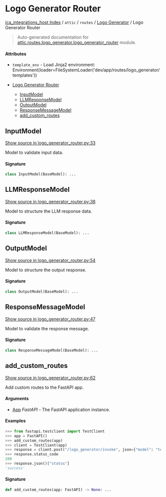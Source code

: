 # Logo Generator Router

[ica_integrations_host Index](../../../README.md#ica_integrations_host-index) / `attic` / `routes` / [Logo Generator](./index.md#logo-generator) / Logo Generator Router

> Auto-generated documentation for [attic.routes.logo_generator.logo_generator_router](https://github.com/destiny/ica_integrations_host/blob/main/attic/routes/logo_generator/logo_generator_router.py) module.

#### Attributes

- `template_env` - Load Jinja2 environment: Environment(loader=FileSystemLoader('dev/app/routes/logo_generator/templates'))


- [Logo Generator Router](#logo-generator-router)
  - [InputModel](#inputmodel)
  - [LLMResponseModel](#llmresponsemodel)
  - [OutputModel](#outputmodel)
  - [ResponseMessageModel](#responsemessagemodel)
  - [add_custom_routes](#add_custom_routes)

## InputModel

[Show source in logo_generator_router.py:33](https://github.com/destiny/ica_integrations_host/blob/main/attic/routes/logo_generator/logo_generator_router.py#L33)

Model to validate input data.

#### Signature

```python
class InputModel(BaseModel): ...
```



## LLMResponseModel

[Show source in logo_generator_router.py:38](https://github.com/destiny/ica_integrations_host/blob/main/attic/routes/logo_generator/logo_generator_router.py#L38)

Model to structure the LLM response data.

#### Signature

```python
class LLMResponseModel(BaseModel): ...
```



## OutputModel

[Show source in logo_generator_router.py:54](https://github.com/destiny/ica_integrations_host/blob/main/attic/routes/logo_generator/logo_generator_router.py#L54)

Model to structure the output response.

#### Signature

```python
class OutputModel(BaseModel): ...
```



## ResponseMessageModel

[Show source in logo_generator_router.py:47](https://github.com/destiny/ica_integrations_host/blob/main/attic/routes/logo_generator/logo_generator_router.py#L47)

Model to validate the response message.

#### Signature

```python
class ResponseMessageModel(BaseModel): ...
```



## add_custom_routes

[Show source in logo_generator_router.py:62](https://github.com/destiny/ica_integrations_host/blob/main/attic/routes/logo_generator/logo_generator_router.py#L62)

Add custom routes to the FastAPI app.

#### Arguments

- [App](../../../app/index.md#app) *FastAPI* - The FastAPI application instance.

#### Examples

```python
>>> from fastapi.testclient import TestClient
>>> app = FastAPI()
>>> add_custom_routes(app)
>>> client = TestClient(app)
>>> response = client.post("/logo_generator/invoke", json={"model": "test_model", "prompt": "Hello"})
>>> response.status_code
200
>>> response.json()["status"]
'success'
```

#### Signature

```python
def add_custom_routes(app: FastAPI) -> None: ...
```
